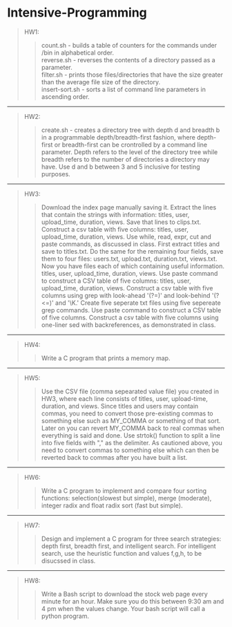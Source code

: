# Intensive-Programming

>HW1: 
>>count.sh - builds a table of counters for the commands under /bin in alphabetical order.  
>>reverse.sh - reverses the contents of a directory passed as a parameter.  
>>filter.sh - prints those files/directories that have the size greater than the average file size of the directory.  
>>insert-sort.sh - sorts a list of command line parameters in ascending order.  
---
>HW2:
>>create.sh - creates a directory tree with depth d and breadth b in a programmable depth/breadth-first fashion, where depth-first or breadth-first can be crontrolled by a command line parameter. Depth refers to the level of the directory tree while breadth refers to the number of directories a directory may have. Use d and b between 3 and 5 inclusive for testing purposes. 
---
>HW3:
>>Download the index page manually saving it. Extract the lines that contain the strings with information: titles, user, upload_time, duration, views. Save that lines to clips.txt. Construct a csv table with five columns: titles, user, upload_time, duration, views. Use while, read, expr, cut and paste commands, as discussed in class. First extract titles and save to titles.txt. Do the same for the remaining four fields, save them to four files: users.txt, upload.txt, duration.txt, views.txt. Now you have files each of which containing useful information. titles, user, upload_time, duration, views. Use paste command to construct a CSV table of five columns: titles, user, upload_time, duration, views. Construct a csv table with five columns using grep with look-ahead '(?=)' and look-behind '(?<=)' and '\K.' Create five seperate txt files using five sepereate grep commands. Use paste command to construct a CSV table of five columns. Construct a csv table with five columns using one-liner sed with backreferences, as demonstrated in class.
---
>HW4:
>>Write a C program that prints a memory map.
---
>HW5:
>>Use the CSV file (comma sepearated value file) you created in HW3, where each line consists of titles, user, upload-time, duration, and views. Since titles and users may contain commas, you need to convert those pre-existing commas to something else such as MY_COMMA or something of that sort. Later on you can revert MY_COMMA back to real commas when everything is said and done. Use strtok() function to split a line into five fields with "," as the delimiter. As cautioned above, you need to convert commas to something else which can then be reverted back to commas after you have built a list.
---
>HW6:
>>Write a C program to implement and compare four sorting functions: selection(slowest but simple), merge (moderate), integer radix and float radix sort (fast but simple).
---
>HW7:
>>Design and implement a C program for three search strategies: depth first, breadth first, and intelligent search. For intelligent search, use the heuristic function and values f,g,h, to be disucssed in class.
---
>HW8:
>>Write a Bash script to download the stock web page every minute for an hour. Make sure you do this between 9:30 am and 4 pm when the values change. Your bash script will call a python program.
